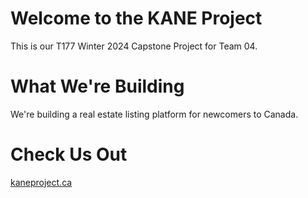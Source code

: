 # Welcome to the KANE Project

This is our T177 Winter 2024 Capstone Project for Team 04.

# What We're Building

We're building a real estate listing platform for newcomers to Canada.

# Check Us Out

[kaneproject.ca](https://kaneproject.ca)
